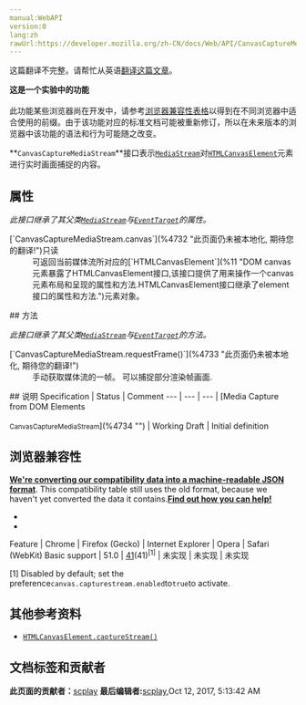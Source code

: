 ```yaml
---
manual:WebAPI
version:0
lang:zh
rawUrl:https://developer.mozilla.org/zh-CN/docs/Web/API/CanvasCaptureMediaStreamTrack
---
```




这篇翻译不完整。请帮忙从英语[翻译这篇文章](%4730 "")。






**这是一个实验中的功能**<br></br>此功能某些浏览器尚在开发中，请参考[浏览器兼容性表格](%4731 "")以得到在不同浏览器中适合使用的前缀。由于该功能对应的标准文档可能被重新修订，所以在未来版本的浏览器中该功能的语法和行为可能随之改变。





**`CanvasCaptureMediaStream`**接口表示[`MediaStream`](%2894 "MediaStream 接口是一个媒体内容的流.。一个流包含几个轨道，比如视频和音频轨道。")对[`HTMLCanvasElement`](%11 "DOM canvas元素暴露了HTMLCanvasElement接口,该接口提供了用来操作一个canvas元素布局和呈现的属性和方法.HTMLCanvasElement接口继承了element接口的属性和方法.")元素进行实时画面捕捉的内容。


## 属性<a name="属性"></a>


<em>此接口继承了其父类[`MediaStream`](%2894 "MediaStream 接口是一个媒体内容的流.。一个流包含几个轨道，比如视频和音频轨道。")与[`EventTarget`](%2696 "EventTarget 是一个由可以接收事件的对象实现的接口，并且可以为它们创建侦听器。")的属性。</em>

<dl><dt>[`CanvasCaptureMediaStream.canvas`](%4732 "此页面仍未被本地化, 期待您的翻译!")只读</dt><dd>可返回当前媒体流所对应的[`HTMLCanvasElement`](%11 "DOM canvas元素暴露了HTMLCanvasElement接口,该接口提供了用来操作一个canvas元素布局和呈现的属性和方法.HTMLCanvasElement接口继承了element接口的属性和方法.")元素对象。</dd></dl>
## 方法<a name="方法"></a>


<em>此接口继承了其父类[`MediaStream`](%2894 "MediaStream 接口是一个媒体内容的流.。一个流包含几个轨道，比如视频和音频轨道。")与[`EventTarget`](%2696 "EventTarget 是一个由可以接收事件的对象实现的接口，并且可以为它们创建侦听器。")的方法。</em>

<dl><dt>[`CanvasCaptureMediaStream.requestFrame()`](%4733 "此页面仍未被本地化, 期待您的翻译!")</dt><dd>手动获取媒体流的一帧。 可以捕捉部分渲染帧画面.</dd></dl>
## 说明<a name="说明"></a>
Specification | Status | Comment 
 ---  |  ---  |  ---  | 
[Media Capture from DOM Elements<br></br><small>CanvasCaptureMediaStream</small>](%4734 "") | Working Draft | Initial definition 


## 浏览器兼容性<a name="浏览器兼容性"></a>


**[We&#39;re converting our compatibility data into a machine-readable JSON format](%3344 "")**. This compatibility table still uses the old format, because we haven&#39;t yet converted the data it contains.**[Find out how you can help!](%3392 "")**


* 
* 
Feature | Chrome | Firefox (Gecko) | Internet Explorer | Opera | Safari (WebKit) 
Basic support | 51.0 | [41](%4735 "Released on 2015-09-22.")(41)<sup>[1]</sup> | 未实现 | 未实现 | 未实现 






[1] Disabled by default; set the preference`canvas.capturestream.enabled`to`true`to activate.


## 其他参考资料<a name="其他参考资料"></a>

* [`HTMLCanvasElement.captureStream()`](%4736 "此页面仍未被本地化, 期待您的翻译!")



## 文档标签和贡献者
**此页面的贡献者：**[scplay](%4737 "")
**最后编辑者:**[scplay](%4737 ""),<time>Oct 12, 2017, 5:13:42 AM</time>


